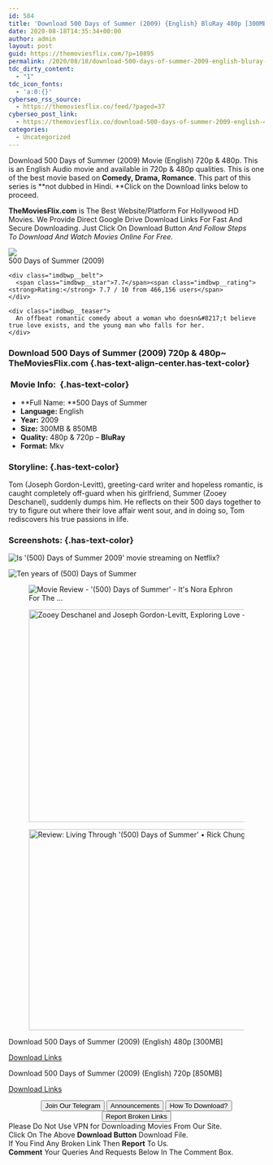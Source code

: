 ```yaml
---
id: 584
title: 'Download 500 Days of Summer (2009) {English} BluRay 480p [300MB] || 720p [850MB]'
date: 2020-08-18T14:35:34+00:00
author: admin
layout: post
guid: https://themoviesflix.com/?p=10895
permalink: /2020/08/18/download-500-days-of-summer-2009-english-bluray-480p-300mb-720p-850mb/
tdc_dirty_content:
  - "1"
tdc_icon_fonts:
  - 'a:0:{}'
cyberseo_rss_source:
  - https://themoviesflix.co/feed/?paged=37
cyberseo_post_link:
  - https://themoviesflix.co/download-500-days-of-summer-2009-english-480p-720p/
categories:
  - Uncategorized
---
```

Download 500 Days of Summer (2009)&nbsp;Movie (English)&nbsp;720p&nbsp;&&nbsp;480p. This is an English Audio movie and available in&nbsp;720p&nbsp;&&nbsp;480p&nbsp;qualities. This is one of the best movie based on&nbsp;**Comedy,&nbsp;Drama,&nbsp;Romance**. This part of this series is&nbsp;**not dubbed in&nbsp;Hindi.&nbsp;**Click on the Download links below to proceed.

**TheMoviesFlix.com**&nbsp;is The Best Website/Platform For Hollywood HD Movies. We Provide Direct Google Drive Download Links For Fast And Secure Downloading. Just Click On Download Button&nbsp;_And Follow Steps To&nbsp;Download And Watch Movies Online For Free._

<div class="imdbwp imdbwp--movie dark">
  <div class="imdbwp__thumb">
    <a class="imdbwp__link" target="_blank" title="500 Days of Summer" href="https://www.imdb.com/title/tt1022603/" rel="nofollow noopener noreferrer"><img class="imdbwp__img" src="https://m.media-amazon.com/images/M/MV5BMTk5MjM4OTU1OV5BMl5BanBnXkFtZTcwODkzNDIzMw@@._V1_SX300.jpg" /></a>
  </div>
  
  <div class="imdbwp__content">
    <div class="imdbwp__header">
      <span class="imdbwp__title">500 Days of Summer</span> (2009)
    </div>
    
    <div class="imdbwp__belt">
      <span class="imdbwp__star">7.7</span><span class="imdbwp__rating"><strong>Rating:</strong> 7.7 / 10 from 466,156 users</span>
    </div>
    
    <div class="imdbwp__teaser">
      An offbeat romantic comedy about a woman who doesn&#8217;t believe true love exists, and the young man who falls for her.
    </div>
  </div>
</div>

### Download 500 Days of Summer (2009) 720p & 480p~ TheMoviesFlix.com {.has-text-align-center.has-text-color}

### &nbsp;Movie Info:&nbsp; {.has-text-color}

  * **Full Name:&nbsp;**500 Days of Summer
  * **Language:**&nbsp;English
  * **Year:**&nbsp;2009
  * **Size:**&nbsp;300MB & 850MB
  * **Quality:**&nbsp;480p & 720p –&nbsp;**BluRay**
  * **Format:**&nbsp;Mkv

### Storyline: {.has-text-color}

<p class="has-text-align-left">
  Tom (Joseph Gordon-Levitt), greeting-card writer and hopeless romantic, is caught completely off-guard when his girlfriend, Summer (Zooey Deschanel), suddenly dumps him. He reflects on their 500 days together to try to figure out where their love affair went sour, and in doing so, Tom rediscovers his true passions in life.
</p>

### Screenshots: {.has-text-color}<figure class="wp-block-image">

![Is '(500) Days of Summer 2009' movie streaming on Netflix?](https://www.flixwatch.co/wp-content/uploads/70112492-800x450.jpg) <figcaption>![Ten years of (500) Days of Summer](https://www.newstatesman.com/sites/default/files/styles/cropped_article_image/public/blogs_2019/08/summer.jpg?itok=4yyWVJme&c=c52bb2a265294c4c077a2dbc98bfa163)</figcaption></figure> <figure class="wp-block-image">![Movie Review - '(500) Days of Summer' - It's Nora Ephron For The ...](https://media.npr.org/assets/artslife/movies/2009/07/500_days/records_wide-f835ca2b3b87f14767babecccaa63e8429eb6c33-s800-c85.jpg)</figure> 

<div class="wp-block-image">
  <figure class="aligncenter is-resized"><img loading="lazy" src="https://static01.nyt.com/images/2009/07/17/arts/17five2_600.jpg?quality=75&auto=webp&disable=upscale" alt="Zooey Deschanel and Joseph Gordon-Levitt, Exploring Love - The New ..." width="739" height="418" /></figure>
</div>

<div class="wp-block-image">
  <figure class="aligncenter is-resized"><img loading="lazy" src="https://1.bp.blogspot.com/-afUlbJFCZxg/UmTNT4zQE-I/AAAAAAAAHo4/jyQfwg46oSc/s640/500-days-of-summer.png" alt="Review: Living Through '(500) Days of Summer' • Rick Chung ..." width="742" height="395" /></figure>
</div>

<p class="has-text-align-center has-text-color has-medium-font-size">
  Download&nbsp;500 Days of Summer (2009) (English)&nbsp;480p&nbsp;[300MB]
</p>

<span class="mb-center maxbutton-3-center"><span class="maxbutton-3-container mb-container"><a class="maxbutton-3 maxbutton maxbutton-post-button" target="_blank" rel="nofollow noopener noreferrer" href="https://coinquint.com/a7320/"><span class="mb-text">Download Links</span></a></span></span>

<p class="has-text-align-center has-text-color has-medium-font-size">
  Download&nbsp;500 Days of Summer (2009) (English)&nbsp;720p&nbsp;[850MB]
</p>

<span class="mb-center maxbutton-3-center"><span class="maxbutton-3-container mb-container"><a class="maxbutton-3 maxbutton maxbutton-post-button" target="_blank" rel="nofollow noopener noreferrer" href="https://coinquint.com/a7322/"><span class="mb-text">Download Links</span></a></span></span>

<center>
</center>

<center>
  <a href="https://t.me/themoviesflixcom" target="_blank" data-wpel-link="external" rel="nofollow external noopener noreferrer"><button class="button button5">Join Our Telegram</button></a> <a href="https://themoviesflix.co/download-500-days-of-summer-2009-english-480p-720p/#" target="_blank" data-wpel-link="external" rel="nofollow external noopener noreferrer"><button class="button button5">Announcements</button></a> <a href="https://themoviesflix.com/how-to-download/" target="_blank" data-wpel-link="external" rel="nofollow external noopener noreferrer"><button class="button button5">How To Download?</button></a> <a href="https://themoviesflix.co/download-500-days-of-summer-2009-english-480p-720p/#" target="_blank" data-wpel-link="external" rel="nofollow external noopener noreferrer"><button class="button button5">Report Broken Links</button></a>
</center>

<div class="alert alert-danger">
  Please Do Not Use VPN for Downloading Movies From Our Site.
</div>

<div class="alert alert-success">
  Click On The Above <strong>Download Button</strong> Download File.
</div>

<div class="alert alert-warning">
  If You Find Any Broken Link Then <strong>Report</strong> To Us.
</div>

<div class="alert alert-info">
  <strong>Comment</strong> Your Queries And Requests Below In The Comment Box.
</div>